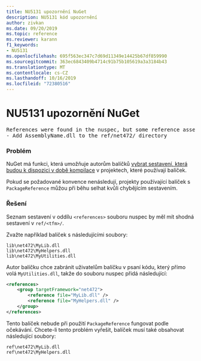 ```yaml
---
title: NU5131 upozornění NuGet
description: NU5131 kód upozornění
author: zivkan
ms.date: 09/20/2019
ms.topic: reference
ms.reviewer: karann
f1_keywords:
- NU5131
ms.openlocfilehash: 695f563ec347c7d69d11349e14425b67df859990
ms.sourcegitcommit: 363ec6843409b4714c91b75b105619a3a3184b43
ms.translationtype: MT
ms.contentlocale: cs-CZ
ms.lasthandoff: 10/16/2019
ms.locfileid: "72380516"
---
```

# <a name="nuget-warning-nu5131"></a>NU5131 upozornění NuGet

<pre>References were found in the nuspec, but some reference assemblies were not found in both the nuspec and ref folder. Add the following reference assemblies:
- Add AssemblyName.dll to the ref/net472/ directory</pre>

### <a name="issue"></a>Problém

NuGet má funkci, která umožňuje autorům balíčků [vybrat sestavení, která budou k dispozici v době kompilace](https://docs.microsoft.com/en-gb/nuget/create-packages/select-assemblies-referenced-by-projects) v projektech, které používají balíček.

Pokud se požadované konvence nenásledují, projekty používající balíček s `PackageReference` můžou při běhu selhat kvůli chybějícím sestavením.

### <a name="solution"></a>Řešení

Seznam sestavení v oddílu `<references>` souboru nuspec by měl mít shodná sestavení v `ref/<tfm>/`.

Zvažte například balíček s následujícími soubory:

```text
lib\net472\MyLib.dll
lib\net472\MyHelpers.dll
lib\net472\MyUtilities.dll
```

Autor balíčku chce zabránit uživatelům balíčku v psaní kódu, který přímo volá `MyUtilities.dll`, takže do souboru nuspec přidá následující:

```xml
<references>
    <group targetFramework="net472">
        <reference file="MyLib.dll" />
        <reference file="MyHelpers.dll" />
    </group>
</references>
```

Tento balíček nebude při použití `PackageReference` fungovat podle očekávání. Chcete-li tento problém vyřešit, balíček musí také obsahovat následující soubory:

```text
ref\net472\MyLib.dll
ref\net472\MyHelpers.dll
```
